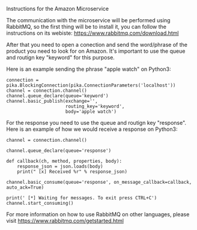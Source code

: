 Instructions for the Amazon Microservice

The communication with the microservice will be performed using RabbitMQ, so the first thing will be to install it, you can follow the instructions on its webiste: https://www.rabbitmq.com/download.html

After that you need to open a conection and send the word/phrase of the product you need to look for on Amazon. It's important to use the queue  and routign key "keyword" for this purpose.

Here is an example sending the phrase "apple watch" on Python3:

```
connection = pika.BlockingConnection(pika.ConnectionParameters('localhost'))
channel = connection.channel()
channel.queue_declare(queue='keyword')
channel.basic_publish(exchange='',
                      routing_key='keyword',
                      body='apple watch')
```
                      
For the response you need to use the queue  and routign key "response". Here is an example of how we would receive a response on Python3:

```
channel = connection.channel()

channel.queue_declare(queue='response')

def callback(ch, method, properties, body):
    response_json = json.loads(body)
    print(" [x] Received %r" % response_json)

channel.basic_consume(queue='response', on_message_callback=callback, auto_ack=True)

print(' [*] Waiting for messages. To exit press CTRL+C')
channel.start_consuming()
```

For more information on how to use RabbitMQ on other languages, please visit https://www.rabbitmq.com/getstarted.html
